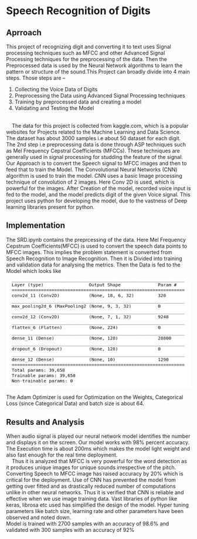 # Speech Recognition of Digits
## Aprroach
This project of recognizing digit and converting it to text uses Signal processing techniques such as MFCC and other Advanced Signal Processing techniques for the preprocessing of the data. Then the Preprocessed data is used by the Neural Network algorithms to learn the pattern or structure of the sound.This Project can broadly divide into 4 main steps. Those
steps are –
1. Collecting the Voice Data of Digits
2. Preprocessing the Data using Advanced Signal Processing techniques
3. Training by preprocessed data and creating a model
4. Validating and Testing the Model
<br>
&nbsp;&nbsp;&nbsp;&nbsp;The data for this project is collected from kaggle.com, which is a popular websites for
Projects related to the Machine Learning and Data Science. The dataset has about 3000
samples i.e about 50 dataset for each digit. The 2nd step i.e preprocessing data is done
through ASP techniques such as Mel Frequency Cepstral Coefficients (MFCCs). These
techniques are generally used in signal processing for studding the feature of the signal. Our
Approach is to convert the Speech signal to MFCC images and then to feed that to train the
Model. The Convolutional Neural Networks (CNN) algorithm is used to train the model.
CNN uses a basic Image processing technique of convolution of 2 images. Here Conv 2D is
used, which is powerful for the images. After Creation of the model, recorded voice input is
fed to the model, and the model predicts digit of the given Voice signal. This project uses
python for developing the model, due to the vastness of Deep learning libraries present for
python.

## Implementation
The SRD.ipynb contains the preprcessing of the data. Here Mel Frequency Cepstrum Coefficients(MFCC) is used to convert the speech data points to MFCC images. This implies the problem statement is converted from Speech Recognition to Image Recognition. Then it is Divided into training and validation data for analysing the metrics. Then the Data is fed to the Model which looks like 

![alt text](https://github.com/Navaneeth-Sharma/Speech_Recognition_of_Digits/blob/main/model_summary.jpg)

The Adam Optimizer is used for Optimization on the Weights, Categorical Loss (since Categorical Data) and batch size is about 64.

## Results and Analysis
When audio signal is played our neural network model identifies the number and displays it
on the screen. Our model works with 98% percent accuracy. The Execution time is about
200ms which makes the model light weight and also fast enough for the real time
deployment.
<br>
&nbsp;&nbsp;&nbsp;&nbsp;Thus it is analyzed that MFCC is very powerful for the word detection as it produces unique
images for unique sounds irrespective of the pitch. Converting Speech to MFCC image has
raised accuracy by 20% which is critical for the deployment. Use of CNN has prevented the
model from getting over fitted and as drastically reduced number of computations unlike in
other neural networks. Thus it is verified that CNN is reliable and effective when we use
image training data. Vast libraries of python like keras, librosa etc used has simplified the
design of the model. Hyper tuning parameters like batch size, learning rate and other
parameters have been observed and noted down.
<br>
Model is trained with 2700 samples with an accuracy of 98.6%
and validated with 300 samples with an accuracy of 92%

